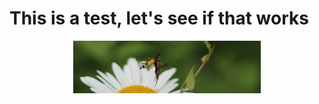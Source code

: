 # This is a test, let's see if that works

<p align="center"><img width="300" src="./image_test.JPG"></p>
